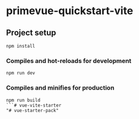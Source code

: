 # primevue-quickstart-vite


## Project setup
```
npm install
```

### Compiles and hot-reloads for development
```
npm run dev
```

### Compiles and minifies for production
```
npm run build
```# vue-vite-starter
"# vue-starter-pack" 
